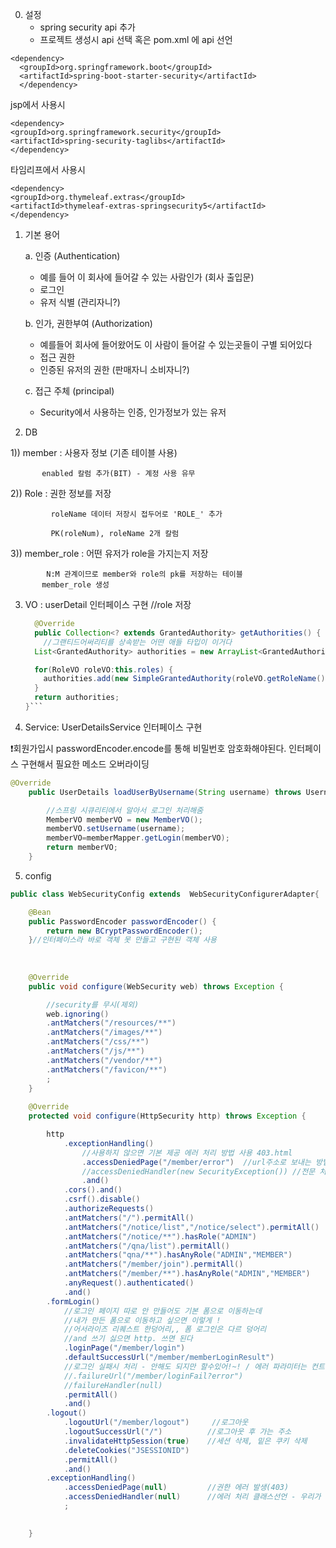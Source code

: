 0. 설정
    - spring security api 추가
    - 프로젝트 생성시 api 선택 혹은 pom.xml 에 api 선언
  ```
  <dependency>
	<groupId>org.springframework.boot</groupId>
	<artifactId>spring-boot-starter-security</artifactId>
	</dependency>
```



jsp에서 사용시
```
<dependency>
<groupId>org.springframework.security</groupId>
<artifactId>spring-security-taglibs</artifactId>
</dependency>

```
타임리프에서 사용시
```
<dependency>
<groupId>org.thymeleaf.extras</groupId>
<artifactId>thymeleaf-extras-springsecurity5</artifactId>
</dependency>
```

1. 기본 용어

    a. 인증 (Authentication)

    - 예를 들어 이 회사에 들어갈 수 있는 사람인가 (회사 출입문)
    - 로그인
    - 유저 식별 (관리자니?)

    b. 인가, 권한부여 (Authorization)

    - 예를들어 회사에 들어왔어도 이 사람이 들어갈 수 있는곳들이 구별 되어있다
    - 접근 권한
    - 인증된 유저의 권한 (판매자니 소비자니?)

    c. 접근 주체 (principal)

    - Security에서 사용하는 인증, 인가정보가 있는 유저

2. DB
  
  1)) member     : 사용자 정보 (기존 테이블 사용) 

           enabled 칼럼 추가(BIT) - 계정 사용 유무

2)) Role    :  권한 정보를 저장

             roleName 데이터 저장시 접두어로 'ROLE_' 추가

             PK(roleNum), roleName 2개 칼럼

             

 3)) member_role   : 어떤 유저가 role을 가지는지 저장

            N:M 관계이므로 member와 role의 pk를 저장하는 테이블
           member_role 생성





3. VO : userDetail 인터페이스 구현
    	//role 저장	
	```java
      @Override
      public Collection<? extends GrantedAuthority> getAuthorities() {
        //그랜티드어써리티를 상속받는 어떤 애들 타입이 이거다
      List<GrantedAuthority> authorities = new ArrayList<GrantedAuthority>();

      for(RoleVO roleVO:this.roles) {
        authorities.add(new SimpleGrantedAuthority(roleVO.getRoleName()));
      }
      return authorities;
	}```

4. Service: UserDetailsService 인터페이스 구현

❗️회원가입시 passwordEncoder.encode를 통해 비밀번호 암호화해야된다. 인터페이스 구현해서 필요한 메소드 오버라이딩
```java 
@Override
	public UserDetails loadUserByUsername(String username) throws UsernameNotFoundException {

		//스프링 시큐리티에서 알아서 로그인 처리해줌
		MemberVO memberVO = new MemberVO();
		memberVO.setUsername(username);
		memberVO=memberMapper.getLogin(memberVO);		
		return memberVO;
	}
```





   5. config

```java
public class WebSecurityConfig extends  WebSecurityConfigurerAdapter{

	@Bean
	public PasswordEncoder passwordEncoder() {
		return new BCryptPasswordEncoder();
	}//인터페이스라 바로 객체 못 만들고 구현된 객체 사용
	
	
	
	@Override
	public void configure(WebSecurity web) throws Exception {

		//security를 무시(제외)
		web.ignoring()
		.antMatchers("/resources/**")
		.antMatchers("/images/**")
		.antMatchers("/css/**")
		.antMatchers("/js/**")
		.antMatchers("/vendor/**")
		.antMatchers("/favicon/**")
		;
	}
	
	@Override
	protected void configure(HttpSecurity http) throws Exception {

		http
			.exceptionHandling()
				//사용하지 않으면 기본 제공 에러 처리 방법 사용 403.html
				.accessDeniedPage("/member/error")	//url주소로 보내는 방법
				//accessDeniedHandler(new SecurityException()) //전문 처리 객체 만드느법
				.and()
			.cors().and()
			.csrf().disable()
			.authorizeRequests()
			.antMatchers("/").permitAll()
			.antMatchers("/notice/list","/notice/select").permitAll()
			.antMatchers("/notice/**").hasRole("ADMIN")
			.antMatchers("/qna/list").permitAll()
			.antMatchers("qna/**").hasAnyRole("ADMIN","MEMBER")		
			.antMatchers("/member/join").permitAll()
			.antMatchers("/member/**").hasAnyRole("ADMIN","MEMBER")
			.anyRequest().authenticated()
			.and()
		.formLogin()
			//로그인 페이지 따로 안 만들어도 기본 폼으로 이동하는데
			//내가 만든 폼으로 이동하고 싶으면 이렇게 !
			//어서라이즈 리퀘스트 한덩어리,, 폼 로그인은 다르 덩어리
			//and 쓰기 싫으면 http. 쓰면 된다
			.loginPage("/member/login")
			.defaultSuccessUrl("/member/memberLoginResult")
			//로그인 실패시 처리 - 안해도 되지만 할수있어!~! / 에러 파라미터는 컨트롤러에서 조정
			//.failureUrl("/member/loginFail?error")		
			//failureHandler(null)
			.permitAll()
			.and()
		.logout()
			.logoutUrl("/member/logout")	 //로그아웃
			.logoutSuccessUrl("/")			//로그아웃 후 가는 주소
			.invalidateHttpSession(true)	//세션 삭제, 밑은 쿠키 삭제
			.deleteCookies("JSESSIONID")
			.permitAll()
			.and()
		.exceptionHandling()
			.accessDeniedPage(null) 		//권한 에러 발생(403)
			.accessDeniedHandler(null) 		//에러 처리 클래스선언 - 우리가 만들어야됨
			;
		

	}
```


